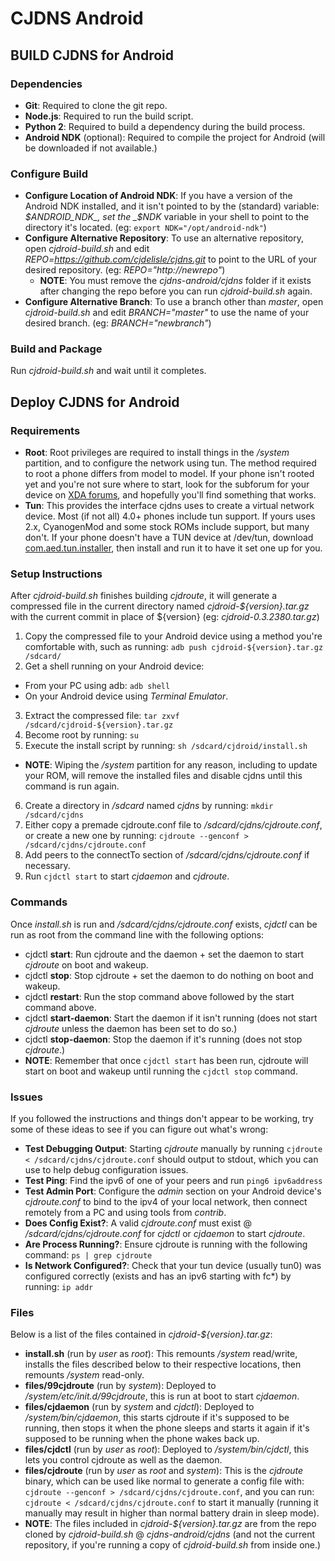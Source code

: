 # CJDNS Android #

## BUILD CJDNS for Android ##

### Dependencies ###

* **Git**: Required to clone the git repo.
* **Node.js**: Required to run the build script.
* **Python 2**: Required to build a dependency during the build process.
* **Android NDK** (optional): Required to compile the project for Android (will be downloaded if not available.)

### Configure Build ###

* **Configure Location of Android NDK**: If you have a version of the Android NDK installed, and it isn't pointed to by the (standard) variable: _$ANDROID_NDK_, set the _$NDK_ variable in your shell to point to the directory it's located. (eg: `export NDK="/opt/android-ndk"`)
* **Configure Alternative Repository**: To use an alternative repository, open _cjdroid-build.sh_ and edit _REPO=https://github.com/cjdelisle/cjdns.git_ to point to the URL of your desired repository. (eg: _REPO="http://newrepo"_)
  * **NOTE**: You must remove the _cjdns-android/cjdns_ folder if it exists after changing the repo before you can run _cjdroid-build.sh_ again.
* **Configure Alternative Branch**: To use a branch other than _master_, open _cjdroid-build.sh_ and edit _BRANCH="master"_ to use the name of your desired branch. (eg: _BRANCH="newbranch"_)

### Build and Package ###

Run _cjdroid-build.sh_ and wait until it completes.

## Deploy CJDNS for Android ##

### Requirements ###

* **Root**: Root privileges are required to install things in the _/system_ partition, and to configure the network using tun. The method required to root a phone differs from model to model.  If your phone isn't rooted yet and you're not sure where to start, look for the subforum for your device on [XDA forums](http://forum.xda-developers.com), and hopefully you'll find something that works.
* **Tun**: This provides the interface cjdns uses to create a virtual network device. Most (if not all) 4.0+ phones include tun support. If yours uses 2.x, CyanogenMod and some stock ROMs include support, but many don't. If your phone doesn't have a TUN device at /dev/tun, download [com.aed.tun.installer](http://cjdns.ca/com.aed.tun.installer.apk), then install and run it to have it set one up for you.

### Setup Instructions ###

After _cjdroid-build.sh_ finishes building _cjdroute_, it will generate a compressed file in the current directory named _cjdroid-${version}.tar.gz_ with the current commit in place of ${version} (eg: _cjdroid-0.3.2380.tar.gz_)

1. Copy the compressed file to your Android device using a method you're comfortable with, such as running: `adb push cjdroid-${version}.tar.gz /sdcard/`
2. Get a shell running on your Android device:
  * From your PC using adb: `adb shell`
  * On your Android device using _Terminal Emulator_.
3. Extract the compressed file: `tar zxvf /sdcard/cjdroid-${version}.tar.gz`
4. Become root by running: `su`
5. Execute the install script by running: `sh /sdcard/cjdroid/install.sh`
  * **NOTE**: Wiping the _/system_ partition for any reason, including to update your ROM, will remove the installed files and disable cjdns until this command is run again.
6. Create a directory in _/sdcard_ named _cjdns_ by running: `mkdir /sdcard/cjdns`
7. Either copy a premade cjdroute.conf file to _/sdcard/cjdns/cjdroute.conf_, or create a new one by running: `cjdroute --genconf > /sdcard/cjdns/cjdroute.conf`
8. Add peers to the connectTo section of _/sdcard/cjdns/cjdroute.conf_ if necessary.
9. Run `cjdctl start` to start _cjdaemon_ and _cjdroute_.

### Commands ###

Once _install.sh_ is run and _/sdcard/cjdns/cjdroute.conf_ exists, _cjdctl_ can be run as root from the command line with the following options:

* cjdctl **start**: Run cjdroute and the daemon + set the daemon to start _cjdroute_ on boot and wakeup.
* cjdctl **stop**: Stop cjdroute + set the daemon to do nothing on boot and wakeup.
* cjdctl **restart**: Run the stop command above followed by the start command above.
* cjdctl **start-daemon**: Start the daemon if it isn't running (does not start _cjdroute_ unless the daemon has been set to do so.)
* cjdctl **stop-daemon**: Stop the daemon if it's running (does not stop _cjdroute_.)
* **NOTE**: Remember that once `cjdctl start` has been run, cjdroute will start on boot and wakeup until running the `cjdctl stop` command.

### Issues ###

If you followed the instructions and things don't appear to be working, try some of these ideas to see if you can figure out what's wrong:

* **Test Debugging Output**: Starting _cjdroute_ manually by running `cjdroute < /sdcard/cjdns/cjdroute.conf` should output to stdout, which you can use to help debug configuration issues.
* **Test Ping**: Find the ipv6 of one of your peers and run `ping6 ipv6address`
* **Test Admin Port**: Configure the _admin_ section on your Android device's _cjdroute.conf_ to bind to the ipv4 of your local network, then connect remotely from a PC and using tools from _contrib_.
* **Does Config Exist?**: A valid _cjdroute.conf_ must exist @ _/sdcard/cjdns/cjdroute.conf_ for _cjdctl_ or _cjdaemon_ to start _cjdroute_.
* **Are Process Running?**: Ensure cjdroute is running with the following command: `ps | grep cjdroute`
* **Is Network Configured?**: Check that your tun device (usually tun0) was configured correctly (exists and has an ipv6 starting with fc*) by running: `ip addr`

### Files ###

Below is a list of the files contained in _cjdroid-${version}.tar.gz_:

* **install.sh** (run by _user_ as _root_): This remounts _/system_ read/write, installs the files described below to their respective locations, then remounts _/system_ read-only.
* **files/99cjdroute** (run by _system_): Deployed to _/system/etc/init.d/99cjdroute_, this is run at boot to start _cjdaemon_.
* **files/cjdaemon** (run by _system_ and _cjdctl_): Deployed to _/system/bin/cjdaemon_, this starts cjdroute if it's supposed to be running, then stops it when the phone sleeps and starts it again if it's supposed to be running when the phone wakes back up.
* **files/cjdctl** (run by _user_ as _root_): Deployed to _/system/bin/cjdctl_, this lets you control cjdroute as well as the daemon.
* **files/cjdroute** (run by _user_ as _root_ and _system_): This is the _cjdroute_ binary, which can be used like normal to generate a config file with: `cjdroute --genconf > /sdcard/cjdns/cjdroute.conf`, and you can run: `cjdroute < /sdcard/cjdns/cjdroute.conf` to start it manually (running it manually may result in higher than normal battery drain in sleep mode).
* **NOTE**: The files included in _cjdroid-${version}.tar.gz_ are from the repo cloned by _cjdroid-build.sh_ @  _cjdns-android/cjdns_ (and not the current repository, if you're running a copy of _cjdroid-build.sh_ from inside one.)

